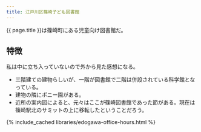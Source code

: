 ```yaml
---
title: 江戸川区篠崎子ども図書館
---
```


{{ page.title }}は篠崎町にある児童向け図書館だ。

## 特徴

私は中に立ち入っていないので外から見た感想になる。

* 三階建ての建物らしいが、一階が図書館で二階は併設されている科学館となっている。
* 建物の隣にポニー園がある。
* 近所の案内図によると、元々はここが篠崎図書館であった節がある。現在は篠崎駅北のサミットの上に移転したということだろう。

{% include_cached libraries/edogawa-office-hours.html %}
